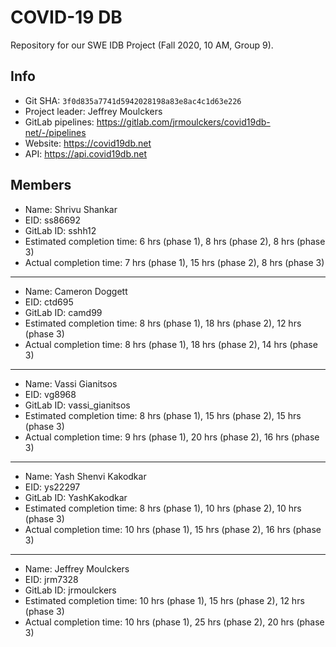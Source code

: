 # COVID-19 DB

Repository for our SWE IDB Project (Fall 2020, 10 AM, Group 9).

## Info

- Git SHA: `3f0d835a7741d5942028198a83e8ac4c1d63e226`
- Project leader: Jeffrey Moulckers
- GitLab pipelines: https://gitlab.com/jrmoulckers/covid19db-net/-/pipelines
- Website: https://covid19db.net
- API: https://api.covid19db.net

## Members

- Name: Shrivu Shankar
- EID: ss86692
- GitLab ID: sshh12
- Estimated completion time: 6 hrs (phase 1), 8 hrs (phase 2), 8 hrs (phase 3)
- Actual completion time: 7 hrs (phase 1), 15 hrs (phase 2), 8 hrs (phase 3)

---

- Name: Cameron Doggett
- EID: ctd695
- GitLab ID: camd99
- Estimated completion time: 8 hrs (phase 1), 18 hrs (phase 2), 12 hrs (phase 3)
- Actual completion time: 8 hrs (phase 1), 18 hrs (phase 2), 14 hrs (phase 3)

---

- Name: Vassi Gianitsos
- EID: vg8968
- GitLab ID: vassi_gianitsos
- Estimated completion time: 8 hrs (phase 1), 15 hrs (phase 2), 15 hrs (phase 3)
- Actual completion time: 9 hrs (phase 1), 20 hrs (phase 2), 16 hrs (phase 3)

---

- Name: Yash Shenvi Kakodkar
- EID: ys22297
- GitLab ID: YashKakodkar
- Estimated completion time: 8 hrs (phase 1), 10 hrs (phase 2), 10 hrs (phase 3)
- Actual completion time: 10 hrs (phase 1), 15 hrs (phase 2), 16 hrs (phase 3)

---

- Name: Jeffrey Moulckers
- EID: jrm7328
- GitLab ID: jrmoulckers
- Estimated completion time: 10 hrs (phase 1), 15 hrs (phase 2), 12 hrs (phase 3) 
- Actual completion time: 10 hrs (phase 1), 25 hrs (phase 2), 20 hrs (phase 3)
